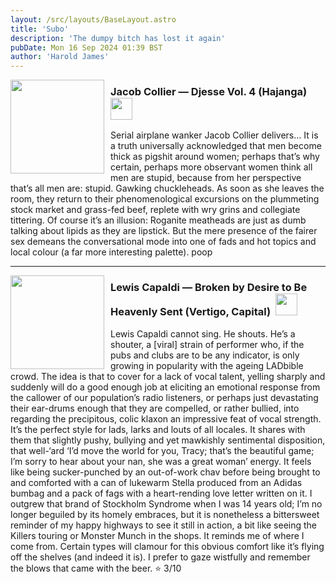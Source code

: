 ```yaml
---
layout: /src/layouts/BaseLayout.astro
title: 'Subo'
description: 'The dumpy bitch has lost it again'
pubDate: Mon 16 Sep 2024 01:39 BST
author: 'Harold James'
---
```

<img src="https://theyakemperor.neocities.org/Images/djesse4.jpg" style="width:150px;height:auto;padding-right:10px;float:left;">
<h3 style="margin-left:5px;">Jacob Collier — Djesse Vol. 4 (Hajanga) &nbsp;<img src="https://theyakemperor.neocities.org/Images/ukflag.webp" style="width:35px;height:auto;"></h3> 

Serial airplane wanker Jacob Collier delivers... It is a truth universally acknowledged that men become thick as pigshit around women; perhaps that’s why certain, perhaps more observant women think all men are stupid, because from her perspective that’s all men are: stupid. Gawking chuckleheads. As soon as she leaves the room, they return to their phenomenological excursions on the plummeting stock market and grass-fed beef, replete with wry grins and collegiate tittering. Of course it’s an illusion: Roganite meatheads are just as dumb talking about lipids as they are lipstick. But the mere presence of the fairer sex demeans the conversational mode into one of fads and hot topics and local colour (a far more interesting palette). poop

<hr>
<img src="https://theyakemperor.neocities.org/Images/capaldus.png" style="width:150px;height:auto;padding-right:10px;float:left;">
<h3 style="margin-left:5px;">Lewis Capaldi — Broken by Desire to Be Heavenly Sent (Vertigo, Capital) &nbsp;<img src="https://theyakemperor.neocities.org/Images/ukflag.webp" style="width:35px;height:auto;"></h3>

Lewis Capaldi cannot sing. He shouts. He’s a shouter, a [viral] strain of performer who, if the pubs and clubs are to be any indicator, is only growing in popularity with the ageing LADbible crowd. The idea is that to cover for a lack of vocal talent, yelling sharply and suddenly will do a good enough job at eliciting an emotional response from the callower of our population’s radio listeners, or perhaps just devastating their ear-drums enough that they are compelled, or rather bullied, into regarding the precipitous, colic klaxon an impressive feat of vocal strength. It’s the perfect style for lads, larks and louts of all locales. It shares with them that slightly pushy, bullying and yet mawkishly sentimental disposition, that well-‘ard ‘I’d move the world for you, Tracy; that’s the beautiful game; I’m sorry to hear about your nan, she was a great woman’ energy. It feels like being sucker-punched by an out-of-work chav before being brought to and comforted with a can of lukewarm Stella produced from an Adidas bumbag and a pack of fags with a heart-rending love letter written on it. I outgrew that brand of Stockholm Syndrome when I was 14 years old; I’m no longer beguiled by its homely embraces, but it is nonetheless a bittersweet reminder of my happy highways to see it still in action, a bit like seeing the Killers touring or Monster Munch in the shops. It reminds me of where I come from. Certain types will clamour for this obvious comfort like it’s flying off the shelves (and indeed it is). I prefer to gaze wistfully and remember the blows that came with the beer. ⭐ 3/10